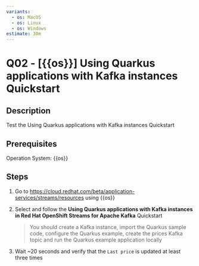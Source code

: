 ```yaml
---
variants:
  - os: MacOS
  - os: Linux
  - os: Windows
estimate: 30m
---
```


# Q02 - [{{os}}] Using Quarkus applications with Kafka instances Quickstart

## Description

Test the Using Quarkus applications with Kafka instances Quickstart

## Prerequisites

Operation System: {{os}}

## Steps

1. Go to https://cloud.redhat.com/beta/application-services/streams/resources using {{os}}

2. Select and follow the **Using Quarkus applications with Kafka instances in Red Hat OpenShift Streams for Apache Kafka** Quickstart

   > You should create a Kafka instance, import the Quarkus sample code, configure the Quarkus example, create the prices Kafka topic and run the Quarkus example application locally

3. Wait ~20 seconds and verify that the `Last price` is updated at least three times
